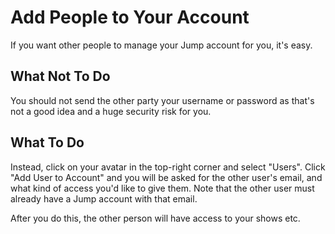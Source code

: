 # Add People to Your Account

If you want other people to manage your Jump account for you, it's easy.

## What Not To Do
You should not send the other party your username or password as that's not a good idea and a huge security risk for you.

## What To Do
Instead, click on your avatar in the top-right corner and select "Users". Click "Add User to Account" and you will be asked
for the other user's email, and what kind of access you'd like to give them.  Note that the other user must already 
have a Jump account with that email.

After you do this, the other person will have access to your shows etc.

